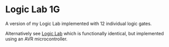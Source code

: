 # Logic Lab 1G

A version of my Logic Lab implemented with 12 individual logic gates.

Alternatively see [Logic Lab](https://github.com/technoblogy/logic-lab) which is functionally identical, but implemented using an AVR microcontroller.
